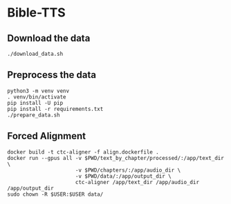 # Bible-TTS

## Download the data
```
./download_data.sh
```

## Preprocess the data
```
python3 -m venv venv
. venv/bin/activate
pip install -U pip
pip install -r requirements.txt
./prepare_data.sh
```

## Forced Alignment

```
docker build -t ctc-aligner -f align.dockerfile .
docker run --gpus all -v $PWD/text_by_chapter/processed/:/app/text_dir \
                      -v $PWD/chapters/:/app/audio_dir \
                      -v $PWD/data/:/app/output_dir \
                      ctc-aligner /app/text_dir /app/audio_dir /app/output_dir
sudo chown -R $USER:$USER data/
```
